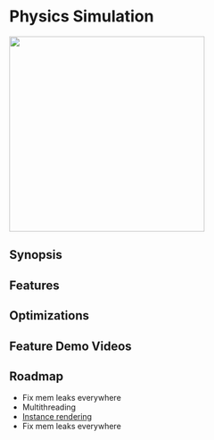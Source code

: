 # Physics Simulation

<div align="left">
  <img align="center" src="https://github.com/DeletedMyEmail/SimulationGoesBrr/assets/88390464/c355fe07-b8dc-423a-b5aa-4415d5ea8103" width="350" height="350">
</div>

## Synopsis

## Features

## Optimizations

## Feature Demo Videos

## Roadmap 
- Fix mem leaks everywhere
- Multithreading
- [Instance rendering](https://learnopengl.com/Advanced-OpenGL/Instancing)
- Fix mem leaks everywhere